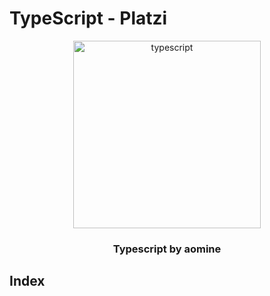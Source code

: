 # TypeScript - Platzi

<div align="center">
  <img src="https://upload.wikimedia.org/wikipedia/commons/thumb/4/4c/Typescript_logo_2020.svg/512px-Typescript_logo_2020.svg.png" width="300" alt="typescript"/>
  <h3>Typescript by aomine</h3>
</div>

## Index